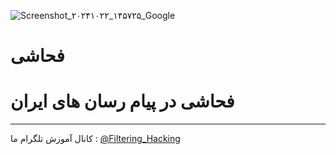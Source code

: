 ![Screenshot_۲۰۲۴۱۰۲۲_۱۴۵۷۲۵_Google](https://github.com/user-attachments/assets/19fa0128-0345-48de-b1cc-59d8dd828f86)
# فحاشی 
#  فحاشی در پیام رسان های ایران
------
کانال آموزش تلگرام ما :
[@Filtering_Hacking](https://t.me/Filtering_Hacking)
